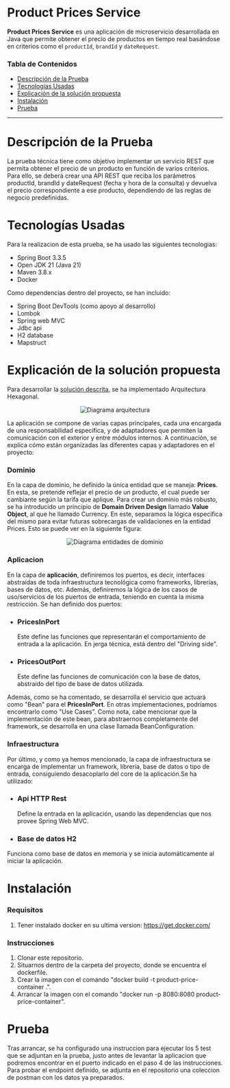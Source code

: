 # Product Prices Service

**Product Prices Service** es una aplicación de microservicio desarrollada en Java que permite obtener el precio de productos en tiempo real basándose en criterios como el `productId`, `brandId` y `dateRequest`.

### Tabla de Contenidos

- [Descripción de la Prueba](#descripción-de-la-prueba)
- [Tecnologías Usadas](#tecnologías-usadas)
- [Explicación de la solución propuesta](#explicación-de-la-solución-propuesta)
- [Instalación](#instalación)
- [Prueba](#prueba)

---

# Descripción de la Prueba
La prueba técnica tiene como objetivo implementar un servicio REST que permita obtener el precio de un producto en función de varios criterios. Para ello, se deberá crear una API REST que reciba los parámetros productId, brandId y dateRequest (fecha y hora de la consulta) y devuelva el precio correspondiente a ese producto, dependiendo de las reglas de negocio predefinidas.

# Tecnologías Usadas
Para la realizacion de esta prueba, se ha usado las siguientes tecnologias:
  - Spring Boot 3.3.5
  - Open JDK 21 (Java 21)
  - Maven 3.8.x
  - Docker

Como dependencias dentro del proyecto, se han incluido:
  - Spring Boot DevTools (como apoyo al desarrollo)
  - Lombok
  - Spring web MVC
  - Jdbc api
  - H2 database
  - Mapstruct

# Explicación de la solución propuesta
Para desarrollar la [solución descrita](#descripción-de-la-prueba), se ha implementado Arquitectura Hexagonal.

<p align="center">
  <img src="https://github.com/user-attachments/assets/876f9430-edac-4f31-a87a-e617deda412c" alt="Diagrama arquitectura">
</p>

La aplicación se compone de varias capas principales, cada una encargada de una responsabilidad específica, y de adaptadores que permiten la comunicación con el exterior y entre módulos internos. A continuación, se explica cómo están organizadas las diferentes capas y adaptadores en el proyecto:

### Dominio
En la capa de dominio, he definido la única entidad que se maneja: **Prices**. En esta, se pretende reflejar el precio de un producto, el cual puede ser cambiante según la tarifa que aplique.
Para crear un dominio más robusto, se ha introducido un principio de **Domain Driven Design** llamado **Value Object**, al que he llamado Currency. En este, separamos la lógica específica del mismo para evitar futuras sobrecargas de validaciones en la entidad Prices. Esto se puede ver en la siguiente figura:
<p align="center">
  <img src="https://github.com/user-attachments/assets/612292fc-cbc7-4dcd-9bd7-f2c1ad239526" alt="Diagrama entidades de dominio">
</p>


### Aplicacion
En la capa de **aplicación**, definiremos los puertos, es decir, interfaces abstraídas de toda infraestructura tecnológica como frameworks, librerías, bases de datos, etc. Además, definiremos la lógica de los casos de uso/servicios de los puertos de entrada, teniendo en cuenta la misma restricción.
Se han definido dos puertos:
  - ### PricesInPort
    Este define las funciones que representarán el comportamiento de entrada a la aplicación. En jerga técnica, está dentro del "Driving side".
  - ### PricesOutPort
    Este define las funciones de comunicación con la base de datos, abstraído del tipo de base de datos utilizada.
    
Además, como se ha comentado, se desarrolla el servicio que actuará como "Bean" para el **PricesInPort**. En otras implementaciones, podríamos encontrarlo como "Use Cases". Como nota, cabe mencionar que la implementación de este bean, para abstraernos completamente del framework, se desarrolla en una clase llamada BeanConfiguration.


### Infraestructura
Por último, y como ya hemos mencionado, la capa de infraestructura se encarga de implementar un framework, librería, base de datos o tipo de entrada, consiguiendo desacoplarlo del core de la aplicación.Se ha utilizado:
  - ### Api HTTP Rest
    Define la entrada en la aplicación, usando las dependencias que nos provee Spring Web MVC.
  - ### Base de datos H2
  Funciona como base de datos en memoria y se inicia automáticamente al iniciar la aplicación.

# Instalación
### Requisitos
  1. Tener instalado docker en su ultima version: https://get.docker.com/

### Instrucciones
  1. Clonar este repositorio.
  2. Situarnos dentro de la carpeta del proyecto, donde se encuentra el dockerfile.
  3. Crear la imagen con el comando "docker build -t product-price-container .".
  4. Arrancar la imagen con el comando "docker run -p 8080:8080 product-price-container".
     
# Prueba
Tras arrancar, se ha configurado una instruccion para ejecutar los 5 test que se adjuntan en la prueba, justo antes de levantar la aplicacion que podremos encontrar en el puerto indicado en el paso 4 de las instrucciones.
Para probar el endpoint definido, se adjunta en el repositorio una coleccion de postman con los datos ya preparados.








